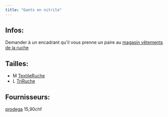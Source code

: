 ```yaml
---
title: "Gants en nitrile"
---
```


## Infos:
Demander à un encadrant qu'il vous prenne un paire au [magasin vêtements de la ruche](notes/zones/MagasinVetementsRuche.md)
## Tailles:
- M [TextileRuche](notes/zones/TextileRuche.md)
- L [TriRuche](notes/zones/TriRuche.md)
## Fournisseurs:
[prodega](notes/utilisateurs/fournisseurs/prodega.md) 15,90chf